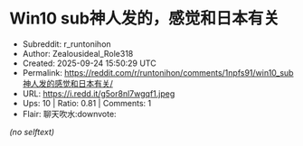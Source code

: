 # Win10 sub神人发的，感觉和日本有关

- Subreddit: r_runtonihon
- Author: Zealousideal_Role318
- Created: 2025-09-24 15:50:29 UTC
- Permalink: https://reddit.com/r/runtonihon/comments/1npfs91/win10_sub神人发的感觉和日本有关/
- URL: https://i.redd.it/g5or8nl7wgqf1.jpeg
- Ups: 10 | Ratio: 0.81 | Comments: 1
- Flair: 聊天吹水:downvote:

_(no selftext)_
